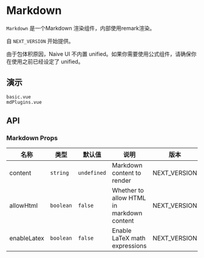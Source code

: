 # Markdown

`Markdown` 是一个Markdown 渲染组件，内部使用remark渲染。

自 `NEXT_VERSION` 开始提供。

<n-alert title="注意" type="warning" style="margin-bottom: 16px;" :bordered="false">
  由于包体积原因，Naive UI 不内置 unified。如果你需要使用公式组件，请确保你在使用之前已经设定了 unified。
</n-alert>

## 演示

```demo
basic.vue
mdPlugins.vue
```

## API

### Markdown Props

| 名称      | 类型       | 默认值      | 说明             | 版本         |
| --------- | ---------- | ----------- | ---------------- | ------------ |
| content   | `string`   | `undefined` | Markdown content to render | NEXT_VERSION |
| allowHtml | `boolean` | `false` | Whether to allow HTML in markdown content | NEXT_VERSION |
| enableLatex | `boolean` | `false` | Enable LaTeX math expressions | NEXT_VERSION |
